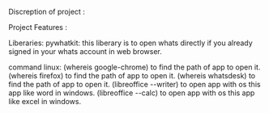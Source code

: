 Discreption of project :

Project Features :

Liberaries:
pywhatkit: this liberary is to open whats directly if you already signed in your whats account in web browser.

command linux:
(whereis google-chrome) to find the path of app   to open it.
(whereis firefox) to find the path of app   to open it.
(whereis whatsdesk) to find the path of app  to open it.
(libreoffice --writer)  to open app with os this app like word in windows.
(libreoffice --calc) to open app with os this app like excel in windows.

